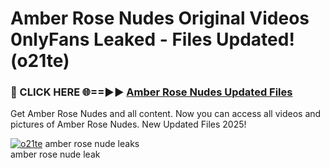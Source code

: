 # Amber Rose Nudes Original Videos 0nlyFans Leaked - Files Updated! (o21te)

<h3>🔴 CLICK HERE 🌐==►► <a href="https://tinyurl.com/52m3yx9h" rel="nofollow">Amber Rose Nudes Updated Files</a></h3>

Get Amber Rose Nudes and all content. Now you can access all videos and pictures of Amber Rose Nudes. New Updated Files 2025!

[![o21te](https://i.imgur.com/TnHtlc8.gif)](https://tinyurl.com/52m3yx9h)
amber rose nude leaks<br>
amber rose nude leak